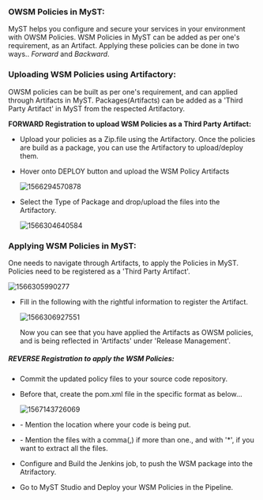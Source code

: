 ### OWSM Policies in MyST:

MyST helps you configure and secure your services in your environment with OWSM Policies. WSM Policies in MyST can be added as per one's requirement, as an Artifact. Applying these policies can be done in two ways.. *Forward* and *Backward*.



### Uploading WSM Policies using Artifactory:

OWSM policies can be built as per one's requirement, and can applied through Artifacts in MyST. Packages(Artifacts) can be added as a 'Third Party Artifact' in MyST from the respected Artifactory. 

**FORWARD Registration to upload WSM Policies as a Third Party Artifact:**

- Upload your policies as a Zip.file using the Artifactory. Once the policies are build as a package, you can use the Artifactory to upload/deploy them.

- Hover onto DEPLOY button and upload the WSM Policy Artifacts

  ![1566294570878](C:\Users\admin\AppData\Roaming\Typora\typora-user-images\1566294570878.png)



- Select the Type of Package and drop/upload the files into the Artifactory. 

  ![1566304640584](C:\Users\admin\AppData\Roaming\Typora\typora-user-images\1566304640584.png)



### Applying WSM Policies in MyST:

One needs to navigate through Artifacts, to apply the Policies in MyST. Policies need to be registered as a 'Third Party Artifact'.

![1566305990277](C:\Users\admin\AppData\Roaming\Typora\typora-user-images\1566305990277.png)



- Fill in the following with the rightful information to register the Artifact.

  ![1566306927551](C:\Users\admin\AppData\Roaming\Typora\typora-user-images\1566306927551.png)

  Now you can see that you have applied the Artifacts as OWSM policies, and is being reflected in 'Artifacts' under 'Release Management'.

##### **REVERSE Registration  to apply the WSM Policies:**

- Commit the updated policy files to your source code repository.

- Before that, create the pom.xml file in the specific format as below...

  ![1567143726069](C:\Users\admin\AppData\Roaming\Typora\typora-user-images\1567143726069.png)

- <directory> - Mention the location where your code is being put.

- <extrac-files> - Mention the files with a comma(,) if more than one., and with '*', if you want to extract all the files.

- Configure and Build the Jenkins job, to push the WSM package into the Atrifactory.

- Go to MyST Studio and Deploy your WSM Policies in the Pipeline.